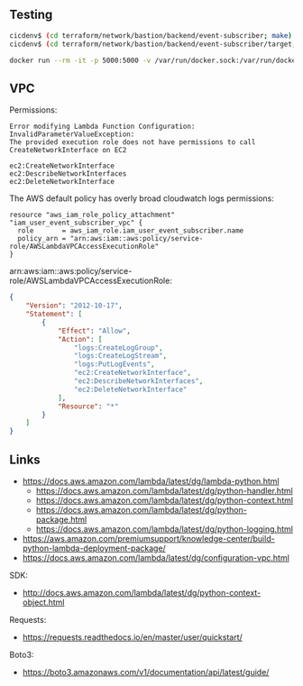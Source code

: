 ## Testing
```bash
cicdenv$ (cd terraform/network/bastion/backend/event-subscriber; make)
cicdenv$ (cd terraform/network/bastion/backend/event-subscriber/target; AWS_PROFILE=admin-dev python lambda.py)

docker run --rm -it -p 5000:5000 -v /var/run/docker.sock:/var/run/docker.sock events-worker --host=0.0.0.0 --port 5000
```

## VPC
Permissions:
```
Error modifying Lambda Function Configuration:
InvalidParameterValueException: 
The provided execution role does not have permissions to call CreateNetworkInterface on EC2

ec2:CreateNetworkInterface
ec2:DescribeNetworkInterfaces
ec2:DeleteNetworkInterface
```

The AWS default policy has overly broad cloudwatch logs permissions:
```hcl
resource "aws_iam_role_policy_attachment" "iam_user_event_subscriber_vpc" {
  role       = aws_iam_role.iam_user_event_subscriber.name
  policy_arn = "arn:aws:iam::aws:policy/service-role/AWSLambdaVPCAccessExecutionRole"
}
```

arn:aws:iam::aws:policy/service-role/AWSLambdaVPCAccessExecutionRole:
```json
{
    "Version": "2012-10-17",
    "Statement": [
        {
            "Effect": "Allow",
            "Action": [
                "logs:CreateLogGroup",
                "logs:CreateLogStream",
                "logs:PutLogEvents",
                "ec2:CreateNetworkInterface",
                "ec2:DescribeNetworkInterfaces",
                "ec2:DeleteNetworkInterface"
            ],
            "Resource": "*"
        }
    ]
}
```

## Links
* https://docs.aws.amazon.com/lambda/latest/dg/lambda-python.html
  * https://docs.aws.amazon.com/lambda/latest/dg/python-handler.html
  * https://docs.aws.amazon.com/lambda/latest/dg/python-context.html
  * https://docs.aws.amazon.com/lambda/latest/dg/python-package.html
  * https://docs.aws.amazon.com/lambda/latest/dg/python-logging.html
* https://aws.amazon.com/premiumsupport/knowledge-center/build-python-lambda-deployment-package/
* https://docs.aws.amazon.com/lambda/latest/dg/configuration-vpc.html

SDK:
* http://docs.aws.amazon.com/lambda/latest/dg/python-context-object.html

Requests:
* https://requests.readthedocs.io/en/master/user/quickstart/

Boto3:
* https://boto3.amazonaws.com/v1/documentation/api/latest/guide/
